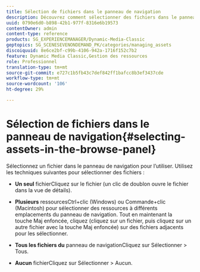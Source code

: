 ```yaml
---
title: Sélection de fichiers dans le panneau de navigation
description: Découvrez comment sélectionner des fichiers dans le panneau de navigation.
uuid: 0790e6d0-b898-42b1-977f-8316e6b19573
contentOwner: admin
content-type: reference
products: SG_EXPERIENCEMANAGER/Dynamic-Media-Classic
geptopics: SG_SCENESEVENONDEMAND_PK/categories/managing_assets
discoiquuid: 8e6ce2bf-c99b-4106-942a-1716f152c7b2
feature: Dynamic Media Classic,Gestion des ressources
role: Professionnel
translation-type: tm+mt
source-git-commit: e727c1b5fb43c7def842ff1bafcc8b3ef3437cde
workflow-type: tm+mt
source-wordcount: '106'
ht-degree: 29%

---
```



# Sélection de fichiers dans le panneau de navigation{#selecting-assets-in-the-browse-panel}

Sélectionnez un fichier dans le panneau de navigation pour l’utiliser. Utilisez les techniques suivantes pour sélectionner des fichiers :

* **Un seul**
fichierCliquez sur le fichier (un clic de doublon ouvre le fichier dans la vue de détails).

* **Plusieurs**
ressourcesCtrl+clic (Windows) ou Commande+clic (Macintosh) pour sélectionner des ressources à différents emplacements du panneau de navigation. Tout en maintenant la touche Maj enfoncée, cliquez (cliquez sur un fichier, puis cliquez sur un autre fichier avec la touche Maj enfoncée) sur des fichiers adjacents pour les sélectionner.

* **Tous les fichiers du**
panneau de navigationCliquez sur Sélectionner > Tous.

* **Aucun**
fichierCliquez sur Sélectionner > Aucun.
